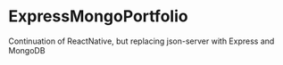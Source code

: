 # ExpressMongoPortfolio
Continuation of ReactNative, but replacing json-server with Express and MongoDB
